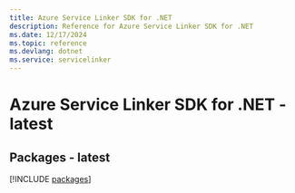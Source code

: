 ```yaml
---
title: Azure Service Linker SDK for .NET
description: Reference for Azure Service Linker SDK for .NET
ms.date: 12/17/2024
ms.topic: reference
ms.devlang: dotnet
ms.service: servicelinker
---
```

# Azure Service Linker SDK for .NET - latest
## Packages - latest
[!INCLUDE [packages](service-linker-index.md)]